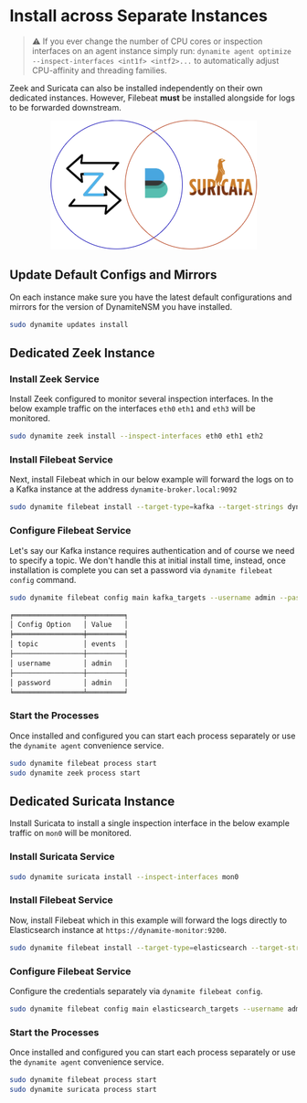# Install across Separate Instances

> ⚠️ If you ever change the number of CPU cores or inspection interfaces on an agent instance simply run: `dynamite agent optimize --inspect-interfaces <int1f> <intf2>...` to automatically adjust
> CPU-affinity and threading families.

Zeek and Suricata can also be installed independently on their own dedicated instances. However, Filebeat **must**
be installed alongside for logs to be forwarded downstream.

<p align="center">
   <img src="/data/img/agent_services_relationship.png" />
</p>


## Update Default Configs and Mirrors

On each instance make sure you have the latest default configurations and mirrors for the version of DynamiteNSM you have installed.
```bash
sudo dynamite updates install
```

## Dedicated Zeek Instance

### Install Zeek Service

Install Zeek configured to monitor several inspection interfaces. In the below example traffic on the interfaces 
`eth0` `eth1` and `eth3` will be monitored.

```bash
sudo dynamite zeek install --inspect-interfaces eth0 eth1 eth2
```

### Install Filebeat Service
Next, install Filebeat which in our below example will forward the logs on to a Kafka instance at the address `dynamite-broker.local:9092`

```bash
sudo dynamite filebeat install --target-type=kafka --target-strings dynamite-broker.local:9092
```

### Configure Filebeat Service

Let's say our Kafka instance requires authentication and of course we need to specify a topic. We don't handle this at initial install time,
instead, once installation is complete you can set a password via `dynamite filebeat config` command.

```bash
sudo dynamite filebeat config main kafka_targets --username admin --password admin --topic events
```
```markdown
╒═════════════════╤═════════╕
│ Config Option   │ Value   │
╞═════════════════╪═════════╡
│ topic           │ events  │
├─────────────────┼─────────┤
│ username        │ admin   │
├─────────────────┼─────────┤
│ password        │ admin   │
╘═════════════════╧═════════╛
```

### Start the Processes

Once installed and configured you can start each process separately or use the `dynamite agent` convenience
service.

```bash
sudo dynamite filebeat process start
sudo dynamite zeek process start
```

## Dedicated Suricata Instance

Install Suricata to install a single inspection interface in the below example traffic on 
`mon0` will be monitored.

### Install Suricata Service

```bash
sudo dynamite suricata install --inspect-interfaces mon0
```

### Install Filebeat Service
Now, install Filebeat which in this example will forward the logs directly to Elasticsearch instance at `https://dynamite-monitor:9200`.

```bash
sudo dynamite filebeat install --target-type=elasticsearch --target-strings https://dynamite-monitor:9200
```

### Configure Filebeat Service

Configure the credentials separately via `dynamite filebeat config`.


```bash
sudo dynamite filebeat config main elasticsearch_targets --username admin --password admin
```

### Start the Processes

Once installed and configured you can start each process separately or use the `dynamite agent` convenience
service.

```bash
sudo dynamite filebeat process start
sudo dynamite suricata process start
```